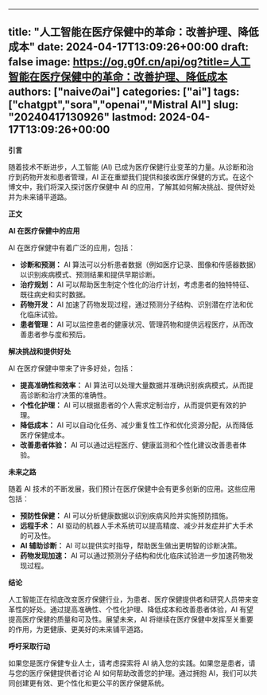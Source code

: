 
---
title: "人工智能在医疗保健中的革命：改善护理、降低成本"
date: 2024-04-17T13:09:26+00:00
draft: false
image: https://og.g0f.cn/api/og?title=人工智能在医疗保健中的革命：改善护理、降低成本
authors: ["naiveのai"]
categories: ["ai"]
tags: ["chatgpt","sora","openai","Mistral AI"]
slug: "20240417130926"
lastmod: 2024-04-17T13:09:26+00:00
---
**引言**

随着技术不断进步，人工智能 (AI) 已成为医疗保健行业变革的力量。从诊断和治疗到药物开发和患者管理，AI 正在重塑我们提供和接收医疗保健的方式。在这个博文中，我们将深入探讨医疗保健中 AI 的应用，了解其如何解决挑战、提供好处并为未来铺平道路。

**正文**

**AI 在医疗保健中的应用**

AI 在医疗保健中有着广泛的应用，包括：

* **诊断和预测：** AI 算法可以分析患者数据（例如医疗记录、图像和传感器数据）以识别疾病模式、预测结果和提供早期诊断。
* **治疗规划：** AI 可以帮助医生制定个性化的治疗计划，考虑患者的独特特征、既往病史和实时数据。
* **药物开发：** AI 加速了药物发现过程，通过预测分子结构、识别潜在疗法和优化临床试验。
* **患者管理：** AI 可以监控患者的健康状况、管理药物和提供远程医疗，从而改善患者参与度和预后。

**解决挑战和提供好处**

AI 在医疗保健中带来了许多好处，包括：

* **提高准确性和效率：** AI 算法可以处理大量数据并准确识别疾病模式，从而提高诊断和治疗决策的准确性。
* **个性化护理：** AI 可以根据患者的个人需求定制治疗，从而提供更有效的护理。
* **降低成本：** AI 可以自动化任务、减少重复性工作和优化资源分配，从而降低医疗保健成本。
* **改善患者体验：** AI 可以通过远程医疗、健康监测和个性化建议改善患者体验。

**未来之路**

随着 AI 技术的不断发展，我们预计在医疗保健中会有更多创新的应用。这些应用包括：

* **预防性保健：** AI 可以分析健康数据以识别疾病风险并实施预防措施。
* **远程手术：** AI 驱动的机器人手术系统可以提高精度、减少并发症并扩大手术的可及性。
* **AI 辅助诊断：** AI 可以提供实时指导，帮助医生做出更明智的诊断决策。
* **药物发现加速：** AI 可以通过预测分子结构和优化临床试验进一步加速药物发现过程。

**结论**

人工智能正在彻底改变医疗保健行业，为患者、医疗保健提供者和研究人员带来变革性的好处。通过提高准确性、个性化护理、降低成本和改善患者体验，AI 有望提高医疗保健的质量和可及性。展望未来，AI 将继续在医疗保健中发挥至关重要的作用，为更健康、更美好的未来铺平道路。

**呼吁采取行动**

如果您是医疗保健专业人士，请考虑探索将 AI 纳入您的实践。如果您是患者，请与您的医疗保健提供者讨论 AI 如何帮助改善您的护理。通过拥抱 AI，我们可以共同创建更有效、更个性化和更公平的医疗保健系统。